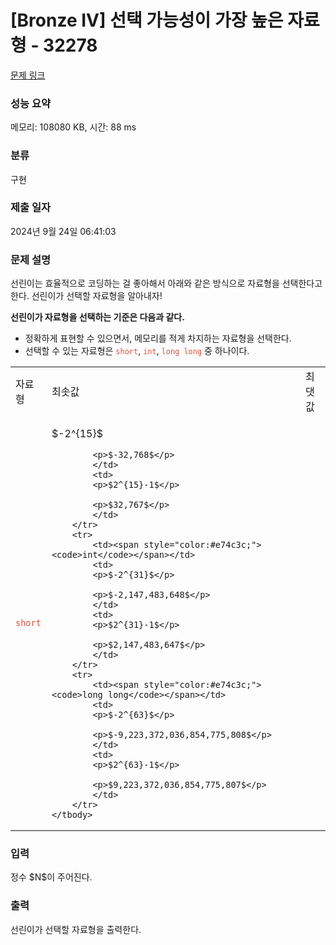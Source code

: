 # [Bronze IV] 선택 가능성이 가장 높은 자료형 - 32278 

[문제 링크](https://www.acmicpc.net/problem/32278) 

### 성능 요약

메모리: 108080 KB, 시간: 88 ms

### 분류

구현

### 제출 일자

2024년 9월 24일 06:41:03

### 문제 설명

<p>선린이는 효율적으로 코딩하는 걸 좋아해서 아래와 같은 방식으로 자료형을 선택한다고 한다. 선린이가 선택할 자료형을 알아내자!</p>

<p><strong>선린이가 자료형을 선택하는 기준은 다음과 같다.</strong></p>

<ul>
	<li>정확하게 표현할 수 있으면서, 메모리를 적게 차지하는 자료형을 선택한다.</li>
	<li>선택할 수 있는 자료형은 <span style="color:#e74c3c;"><code>short</code></span>, <span style="color:#e74c3c;"><code>int</code></span>, <span style="color:#e74c3c;"><code>long long</code></span> 중 하나이다.</li>
</ul>

<table class="table table-bordered td-center td-middle table-center-60">
	<tbody>
		<tr>
			<td>자료형</td>
			<td>최솟값</td>
			<td>최댓값</td>
		</tr>
		<tr>
			<td><span style="color:#e74c3c;"><code>short</code></span></td>
			<td>
			<p>$-2^{15}$</p>

			<p>$-32,768$</p>
			</td>
			<td>
			<p>$2^{15}-1$</p>

			<p>$32,767$</p>
			</td>
		</tr>
		<tr>
			<td><span style="color:#e74c3c;"><code>int</code></span></td>
			<td>
			<p>$-2^{31}$</p>

			<p>$-2,147,483,648$</p>
			</td>
			<td>
			<p>$2^{31}-1$</p>

			<p>$2,147,483,647$</p>
			</td>
		</tr>
		<tr>
			<td><span style="color:#e74c3c;"><code>long long</code></span></td>
			<td>
			<p>$-2^{63}$</p>

			<p>$-9,223,372,036,854,775,808$</p>
			</td>
			<td>
			<p>$2^{63}-1$</p>

			<p>$9,223,372,036,854,775,807$</p>
			</td>
		</tr>
	</tbody>
</table>

### 입력 

 <p>정수 $N$이 주어진다.</p>

### 출력 

 <p>선린이가 선택할 자료형을 출력한다.</p>

